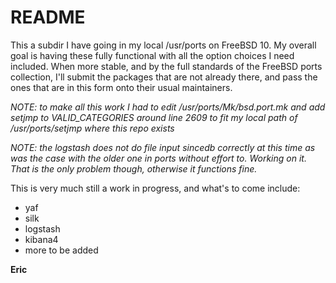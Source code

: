 # README

This a subdir I have going in my local /usr/ports on FreeBSD 10. My
overall goal is having these fully functional with all the option
choices I need included. When more stable, and by the full standards
of the FreeBSD ports collection, I'll submit the packages that are
not already there, and pass the ones that are in this form onto their
usual maintainers. 

*NOTE: to make all this work I had to edit /usr/ports/Mk/bsd.port.mk
and add setjmp to VALID_CATEGORIES around line 2609 to fit my local
path of /usr/ports/setjmp where this repo exists*

*NOTE: the logstash does not do file input sincedb correctly at this time
as was the case with the older one in ports without effort to. Working on
it. That is the only problem though, otherwise it functions fine.*

This is very much still a work in progress, and what's to come include:

- yaf
- silk
- logstash
- kibana4
- more to be added

**Eric**

